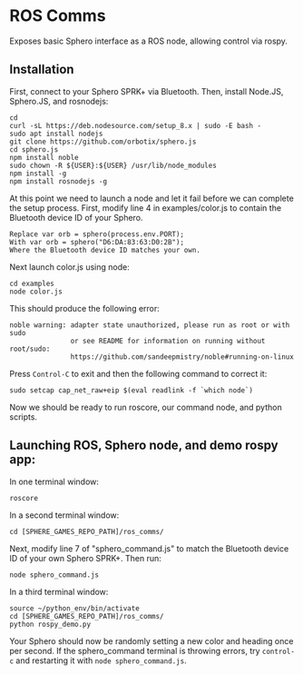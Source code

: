 # ROS Comms
Exposes basic Sphero interface as a ROS node, allowing control via rospy.

## Installation
First, connect to your Sphero SPRK+ via Bluetooth. Then, install Node.JS, Sphero.JS, and rosnodejs:
```
cd
curl -sL https://deb.nodesource.com/setup_8.x | sudo -E bash -
sudo apt install nodejs
git clone https://github.com/orbotix/sphero.js
cd sphero.js
npm install noble
sudo chown -R ${USER}:${USER} /usr/lib/node_modules
npm install -g
npm install rosnodejs -g
```

At this point we need to launch a node and let it fail before we can complete the setup process. First, modify line 4 in examples/color.js to contain the Bluetooth device ID of your Sphero.
```
Replace var orb = sphero(process.env.PORT);
With var orb = sphero("D6:DA:83:63:D0:2B");
Where the Bluetooth device ID matches your own.
```
Next launch color.js using node:
```
cd examples
node color.js
```
This should produce the following error:
```
noble warning: adapter state unauthorized, please run as root or with sudo
               or see README for information on running without root/sudo:
               https://github.com/sandeepmistry/noble#running-on-linux
```
Press `Control-C` to exit and then the following command to correct it:
```
sudo setcap cap_net_raw+eip $(eval readlink -f `which node`)
```
Now we should be ready to run roscore, our command node, and python scripts.

## Launching ROS, Sphero node, and demo rospy app:
In one terminal window:
```
roscore
```

In a second terminal window:
```
cd [SPHERE_GAMES_REPO_PATH]/ros_comms/
```
Next, modify line 7 of "sphero_command.js" to match the Bluetooth device ID of your own Sphero SPRK+. Then run:
```
node sphero_command.js
```

In a third terminal window:
```
source ~/python_env/bin/activate
cd [SPHERE_GAMES_REPO_PATH]/ros_comms/
python rospy_demo.py
```
Your Sphero should now be randomly setting a new color and heading once per second. If the sphero_command terminal is throwing errors, try `control-c` and restarting it with `node sphero_command.js`.
